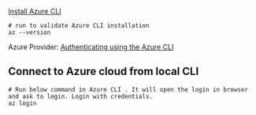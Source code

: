
[Install Azure CLI](https://learn.microsoft.com/en-us/cli/azure/install-azure-cli)

```
# run to validate Azure CLI installation
az --version
```

Azure Provider: [Authenticating using the Azure CLI](https://registry.terraform.io/providers/hashicorp/azurerm/latest/docs/guides/azure_cli)

## Connect to Azure cloud from local CLI
```
# Run below command in Azure CLI . It will open the login in browser and ask to login. Login with credentials. 
az login
```

